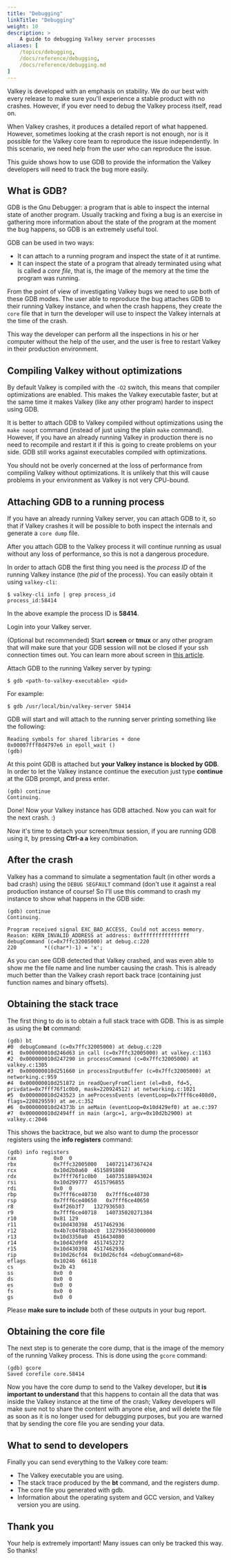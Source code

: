 ```yaml
---
title: "Debugging"
linkTitle: "Debugging"
weight: 10
description: >
    A guide to debugging Valkey server processes
aliases: [
    /topics/debugging,
    /docs/reference/debugging,
    /docs/reference/debugging.md
]
---
```


Valkey is developed with an emphasis on stability. We do our best with
every release to make sure you'll experience a stable product with no
crashes. However, if you ever need to debug the Valkey process itself, read on.

When Valkey crashes, it produces a detailed report of what happened. However,
sometimes looking at the crash report is not enough, nor is it possible for
the Valkey core team to reproduce the issue independently. In this scenario, we
need help from the user who can reproduce the issue.

This guide shows how to use GDB to provide the information the
Valkey developers will need to track the bug more easily.

## What is GDB?

GDB is the Gnu Debugger: a program that is able to inspect the internal state
of another program. Usually tracking and fixing a bug is an exercise in
gathering more information about the state of the program at the moment the
bug happens, so GDB is an extremely useful tool.

GDB can be used in two ways:

* It can attach to a running program and inspect the state of it at runtime.
* It can inspect the state of a program that already terminated using what is called a *core file*, that is, the image of the memory at the time the program was running.

From the point of view of investigating Valkey bugs we need to use both of these
GDB modes. The user able to reproduce the bug attaches GDB to their running Valkey
instance, and when the crash happens, they create the `core` file that in turn
the developer will use to inspect the Valkey internals at the time of the crash.

This way the developer can perform all the inspections in his or her computer
without the help of the user, and the user is free to restart Valkey in their
production environment.

## Compiling Valkey without optimizations

By default Valkey is compiled with the `-O2` switch, this means that compiler
optimizations are enabled. This makes the Valkey executable faster, but at the
same time it makes Valkey (like any other program) harder to inspect using GDB.

It is better to attach GDB to Valkey compiled without optimizations using the
`make noopt` command (instead of just using the plain `make` command). However,
if you have an already running Valkey in production there is no need to recompile
and restart it if this is going to create problems on your side. GDB still works
against executables compiled with optimizations.

You should not be overly concerned at the loss of performance from compiling Valkey
without optimizations. It is unlikely that this will cause problems in your
environment as Valkey is not very CPU-bound.

## Attaching GDB to a running process

If you have an already running Valkey server, you can attach GDB to it, so that
if Valkey crashes it will be possible to both inspect the internals and generate
a `core dump` file.

After you attach GDB to the Valkey process it will continue running as usual without
any loss of performance, so this is not a dangerous procedure.

In order to attach GDB the first thing you need is the *process ID* of the running
Valkey instance (the *pid* of the process). You can easily obtain it using
`valkey-cli`:

    $ valkey-cli info | grep process_id
    process_id:58414

In the above example the process ID is **58414**.

Login into your Valkey server.

(Optional but recommended) Start **screen** or **tmux** or any other program that will make sure that your GDB session will not be closed if your ssh connection times out. You can learn more about screen in [this article](http://www.linuxjournal.com/article/6340).

Attach GDB to the running Valkey server by typing:

    $ gdb <path-to-valkey-executable> <pid>

For example:

    $ gdb /usr/local/bin/valkey-server 58414

GDB will start and will attach to the running server printing something like the following:

    Reading symbols for shared libraries + done
    0x00007fff8d4797e6 in epoll_wait ()
    (gdb)

At this point GDB is attached but **your Valkey instance is blocked by GDB**. In
order to let the Valkey instance continue the execution just type **continue** at
the GDB prompt, and press enter.

    (gdb) continue
    Continuing.

Done! Now your Valkey instance has GDB attached. Now you can wait for the next crash. :)

Now it's time to detach your screen/tmux session, if you are running GDB using it, by
pressing **Ctrl-a a** key combination.

## After the crash

Valkey has a command to simulate a segmentation fault (in other words a bad crash) using
the `DEBUG SEGFAULT` command (don't use it against a real production instance of course!
So I'll use this command to crash my instance to show what happens in the GDB side:

    (gdb) continue
    Continuing.

    Program received signal EXC_BAD_ACCESS, Could not access memory.
    Reason: KERN_INVALID_ADDRESS at address: 0xffffffffffffffff
    debugCommand (c=0x7ffc32005000) at debug.c:220
    220         *((char*)-1) = 'x';

As you can see GDB detected that Valkey crashed, and was even able to show me
the file name and line number causing the crash. This is already much better
than the Valkey crash report back trace (containing just function names and
binary offsets).

## Obtaining the stack trace

The first thing to do is to obtain a full stack trace with GDB. This is as
simple as using the **bt** command:

    (gdb) bt
    #0  debugCommand (c=0x7ffc32005000) at debug.c:220
    #1  0x000000010d246d63 in call (c=0x7ffc32005000) at valkey.c:1163
    #2  0x000000010d247290 in processCommand (c=0x7ffc32005000) at valkey.c:1305
    #3  0x000000010d251660 in processInputBuffer (c=0x7ffc32005000) at networking.c:959
    #4  0x000000010d251872 in readQueryFromClient (el=0x0, fd=5, privdata=0x7fff76f1c0b0, mask=220924512) at networking.c:1021
    #5  0x000000010d243523 in aeProcessEvents (eventLoop=0x7fff6ce408d0, flags=220829559) at ae.c:352
    #6  0x000000010d24373b in aeMain (eventLoop=0x10d429ef0) at ae.c:397
    #7  0x000000010d2494ff in main (argc=1, argv=0x10d2b2900) at valkey.c:2046

This shows the backtrace, but we also want to dump the processor registers using the **info registers** command:

    (gdb) info registers
    rax            0x0  0
    rbx            0x7ffc32005000   140721147367424
    rcx            0x10d2b0a60  4515891808
    rdx            0x7fff76f1c0b0   140735188943024
    rsi            0x10d299777  4515796855
    rdi            0x0  0
    rbp            0x7fff6ce40730   0x7fff6ce40730
    rsp            0x7fff6ce40650   0x7fff6ce40650
    r8             0x4f26b3f7   1327936503
    r9             0x7fff6ce40718   140735020271384
    r10            0x81 129
    r11            0x10d430398  4517462936
    r12            0x4b7c04f8babc0  1327936503000000
    r13            0x10d3350a0  4516434080
    r14            0x10d42d9f0  4517452272
    r15            0x10d430398  4517462936
    rip            0x10d26cfd4  0x10d26cfd4 <debugCommand+68>
    eflags         0x10246  66118
    cs             0x2b 43
    ss             0x0  0
    ds             0x0  0
    es             0x0  0
    fs             0x0  0
    gs             0x0  0

Please **make sure to include** both of these outputs in your bug report.

## Obtaining the core file

The next step is to generate the core dump, that is the image of the memory of the running Valkey process. This is done using the `gcore` command:

    (gdb) gcore
    Saved corefile core.58414

Now you have the core dump to send to the Valkey developer, but **it is important
to understand** that this happens to contain all the data that was inside the
Valkey instance at the time of the crash; Valkey developers will make sure not to
share the content with anyone else, and will delete the file as soon as it is no
longer used for debugging purposes, but you are warned that by sending the core
file you are sending your data.

## What to send to developers

Finally you can send everything to the Valkey core team:

* The Valkey executable you are using.
* The stack trace produced by the **bt** command, and the registers dump.
* The core file you generated with gdb.
* Information about the operating system and GCC version, and Valkey version you are using.

## Thank you

Your help is extremely important! Many issues can only be tracked this way. So
thanks!
